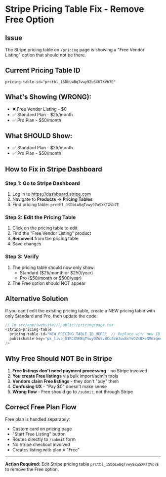 # Stripe Pricing Table Fix - Remove Free Option

## Issue
The Stripe pricing table on `/pricing` page is showing a "Free Vendor Listing" option that should not be there.

## Current Pricing Table ID
```
pricing-table-id="prctbl_1SDbLwBqTvwy9ZuSXKTXVb7E"
```

## What's Showing (WRONG):
- ❌ Free Vendor Listing - $0
- ✅ Standard Plan - $25/month
- ✅ Pro Plan - $50/month

## What SHOULD Show:
- ✅ Standard Plan - $25/month
- ✅ Pro Plan - $50/month

## How to Fix in Stripe Dashboard

### Step 1: Go to Stripe Dashboard
1. Log in to https://dashboard.stripe.com
2. Navigate to **Products** → **Pricing Tables**
3. Find pricing table: `prctbl_1SDbLwBqTvwy9ZuSXKTXVb7E`

### Step 2: Edit the Pricing Table
1. Click on the pricing table to edit
2. Find the "Free Vendor Listing" product
3. **Remove it** from the pricing table
4. Save changes

### Step 3: Verify
1. The pricing table should now only show:
   - Standard ($25/month or $250/year)
   - Pro ($50/month or $500/year)
2. The Free option should NOT appear

## Alternative Solution

If you can't edit the existing pricing table, create a NEW pricing table with only Standard and Pro, then update the code:

```typescript
// In src/app/(website)/(public)/pricing/page.tsx
<stripe-pricing-table
  pricing-table-id="NEW_PRICING_TABLE_ID_HERE"  // Replace with new ID
  publishable-key="pk_live_51RCXSKBqTvwy9ZuSvBCc8cWJuw8xYvOZs0XoNM6zqecXU9mVQnDWzOvPpOCF7XFTrqB84lB7hti3Jm8baXqZbhcV00DMDRweve"
/>
```

## Why Free Should NOT Be in Stripe

1. **Free listings don't need payment processing** - no Stripe involved
2. **You create Free listings** via bulk import/admin tools
3. **Vendors claim Free listings** - they don't "buy" them
4. **Confusing UX** - "Pay $0" doesn't make sense
5. **Wrong flow** - Free should go to `/submit`, not through Stripe

## Correct Free Plan Flow

Free plan is handled separately:
- Custom card on pricing page
- "Start Free Listing" button
- Routes directly to `/submit` form
- No Stripe checkout involved
- Creates listing with plan = "Free"

---

**Action Required:** Edit Stripe pricing table `prctbl_1SDbLwBqTvwy9ZuSXKTXVb7E` to remove the Free option.


